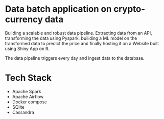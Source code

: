 # Data batch application on crypto-currency data


Building a scalable and robust data pipeline. Extracting data from an API, transforming the data using Pyspark, builiding a ML model on the transformed data to predict the price and finally hosting it on a Website built using Shiny App on R. 

The data pipeline triggers every day and ingest data to the database. 

# Tech Stack
- Apache Spark
- Apache Airflow
- Docker compose
- SQlite
- Cassandra


